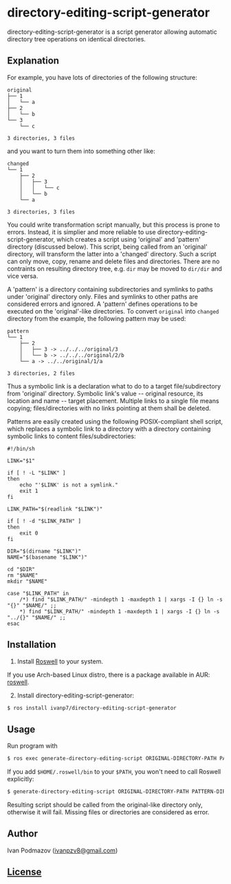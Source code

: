 # directory-editing-script-generator

directory-editing-script-generator is a script generator allowing 
automatic directory tree operations on identical directories.

## Explanation

For example, you have lots of directories of the following structure:

```
original
├── 1
│   └── a
├── 2
│   └── b
└── 3
    └── c

3 directories, 3 files
```

and you want to turn them into something other like:

```
changed
└── 1
    ├── 2
    │   ├── 3
    │   │   └── c
    │   └── b
    └── a

3 directories, 3 files
```

You could write transformation script manually, but this process is prone to errors.
Instead, it is simplier and more reliable to use directory-editing-script-generator,
which creates a script using 'original' and 'pattern' directory (discussed below).
This script, being called from an 'original' directory, will transform the latter
into a 'changed' directory. Such a script can only move, copy, rename and delete
files and directories. There are no contraints on resulting directory tree,
e.g. `dir` may be moved to `dir/dir` and vice versa.

A 'pattern' is a directory containing subdirectories and symlinks to paths under 
'original' directory only. Files and symlinks to other paths are considered
errors and ignored. A 'pattern' defines operations to be executed on the 
'original'-like directories. To convert `original` into `changed` directory
from the example, the following pattern may be used:

```
pattern
└── 1
    ├── 2
    │   ├── 3 -> ../../../original/3
    │   └── b -> ../../../original/2/b
    └── a -> ../../original/1/a

3 directories, 2 files
```

Thus a symbolic link is a declaration what to do to a target file/subdirectory 
from 'original' directory. Symbolic link's value -- original resource,
its location and name -- target placement. Multiple links to a single file
means copying; files/directories with no links pointing at them shall be deleted.

Patterns are easily created using the following POSIX-compliant shell script, 
which replaces a symbolic link to a directory with a directory containing 
symbolic links to content files/subdirectories:

```
#!/bin/sh

LINK="$1"

if [ ! -L "$LINK" ]
then
    echo "'$LINK' is not a symlink."
    exit 1
fi

LINK_PATH="$(readlink "$LINK")"

if [ ! -d "$LINK_PATH" ]
then
    exit 0
fi

DIR="$(dirname "$LINK")"
NAME="$(basename "$LINK")"

cd "$DIR"
rm "$NAME"
mkdir "$NAME"

case "$LINK_PATH" in
    /*) find "$LINK_PATH/" -mindepth 1 -maxdepth 1 | xargs -I {} ln -s "{}" "$NAME/" ;;
    *) find "$LINK_PATH/" -mindepth 1 -maxdepth 1 | xargs -I {} ln -s "../{}" "$NAME/" ;;
esac
```

## Installation

1. Install [Roswell](https://github.com/roswell/roswell) to your system.

If you use Arch-based Linux distro, there is a package available in AUR: [roswell](https://aur.archlinux.org/packages/roswell/).

2. Install directory-editing-script-generator:

```sh
$ ros install ivanp7/directory-editing-script-generator
```

## Usage

Run program with

```sh
$ ros exec generate-directory-editing-script ORIGINAL-DIRECTORY-PATH PATTERN-DIRECTORY-PATH > script-name
```

If you add `$HOME/.roswell/bin` to your `$PATH`, 
you won't need to call Roswell explicitly:

```sh
$ generate-directory-editing-script ORIGINAL-DIRECTORY-PATH PATTERN-DIRECTORY-PATH > script-name
```

Resulting script should be called from the original-like directory only,
otherwise it will fail. Missing files or directories are considered as error.

## Author

Ivan Podmazov (ivanpzv8@gmail.com)

## [License](LICENSE)

